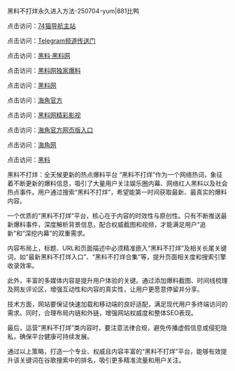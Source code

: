 黑料不打烊永久进入方法-250704-yum|881比鸭

点击访问：<a href="https://74mao.com/">74猫导航主站</a>

点击访问：<a href="https://74mao.com/">Telegram频道传送门</a>

点击访问：<a href="https://heiliaolvzlu3.pages.dev">黑料·黑料网</a>

点击访问：<a href="https://heiliaoyvnrda.pages.dev">黑料网独家爆料</a>

点击访问：<a href="https://haef.pages.dev/">黑料网</a>

点击访问：<a href="https://gdas.pages.dev/">海角官方</a>

点击访问：<a href="https://sdfsh.pages.dev/">黑料网精彩影视</a>

点击访问：<a href="https://sdbsd.pages.dev/">海角官方网页版入口</a>

点击访问：<a href="https://ert-6he.pages.dev/">海角网</a>

点击访问：<a href="https://gbs-3wd.pages.dev/">黑料</a>

黑料不打烊：全天候更新的热点爆料平台
“黑料不打烊”作为一个网络热词，象征着不断更新的爆料信息，吸引了大量用户关注娱乐圈内幕、网络红人黑料以及社会热点事件。用户通过搜索“黑料不打烊”，希望能第一时间获取最新、最真实的爆料内容。

一个优质的“黑料不打烊”平台，核心在于内容的时效性与原创性。只有不断推送最新爆料事件，深度解析背景信息，配合权威截图和视频，才能满足用户“追新”和“深挖内幕”的双重需求。

内容布局上，标题、URL和页面描述中必须精准嵌入“黑料不打烊”及相关长尾关键词，如“最新黑料不打烊入口”、“黑料不打烊合集”等，提升页面相关度和搜索引擎收录效率。

此外，丰富的多媒体内容是提升用户体验的关键。通过添加爆料截图、时间线梳理及网友评论区，增强互动性和内容的真实性，让用户更愿意停留并分享。

技术方面，网站要保证快速加载和移动端的良好适配，满足现代用户多终端访问的需求。同时，合理布局内链和外链，增强网站权威度和整体SEO表现。

最后，运营“黑料不打烊”类内容时，要注意法律合规，避免传播虚假信息或侵犯隐私，确保平台健康可持续发展。

通过以上策略，打造一个专业、权威且内容丰富的“黑料不打烊”平台，能够有效提升该关键词在谷歌搜索中的排名，吸引更多精准流量和用户关注。
